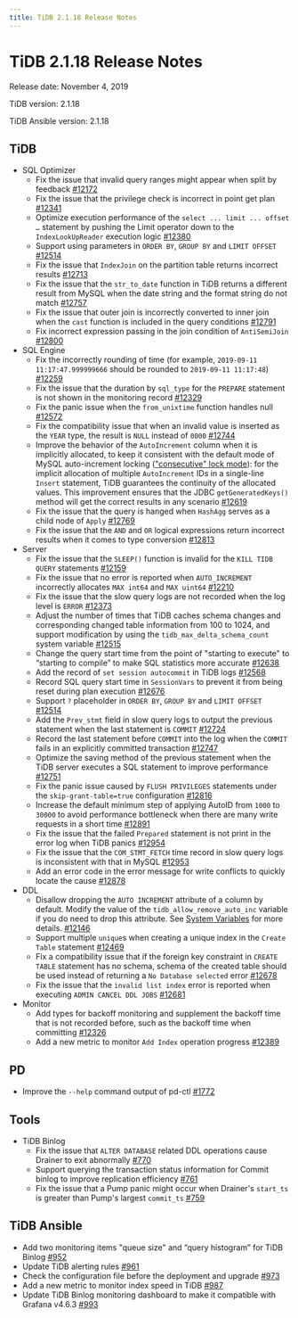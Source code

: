 ```yaml
---
title: TiDB 2.1.18 Release Notes
---
```


# TiDB 2.1.18 Release Notes

Release date: November 4, 2019

TiDB version: 2.1.18

TiDB Ansible version: 2.1.18

## TiDB

+ SQL Optimizer
    - Fix the issue that invalid query ranges might appear when split by feedback [#12172](https://github.com/pingcap/tidb/pull/12172)
    - Fix the issue that the privilege check is incorrect in point get plan [#12341](https://github.com/pingcap/tidb/pull/12341)
    - Optimize execution performance of the `select ... limit ... offset …` statement by pushing the Limit operator down to the `IndexLookUpReader` execution logic [#12380](https://github.com/pingcap/tidb/pull/12380)
    - Support using parameters in `ORDER BY`, `GROUP BY` and `LIMIT OFFSET` [#12514](https://github.com/pingcap/tidb/pull/12514)
    - Fix the issue that `IndexJoin` on the partition table returns incorrect results [#12713](https://github.com/pingcap/tidb/pull/12713)
    - Fix the issue that the `str_to_date` function in TiDB returns a different result from MySQL when the date string and the format string do not match [#12757](https://github.com/pingcap/tidb/pull/12757)
    - Fix the issue that outer join is incorrectly converted to inner join when the `cast` function is included in the query conditions [#12791](https://github.com/pingcap/tidb/pull/12791)
    - Fix incorrect expression passing in the join condition of `AntiSemiJoin` [#12800](https://github.com/pingcap/tidb/pull/12800)
+ SQL Engine
    - Fix the incorrectly rounding of time (for example, `2019-09-11 11:17:47.999999666` should be rounded to `2019-09-11 11:17:48`) [#12259](https://github.com/pingcap/tidb/pull/12259)
    - Fix the issue that the duration by `sql_type` for the `PREPARE` statement is not shown in the monitoring record [#12329](https://github.com/pingcap/tidb/pull/12329)
    - Fix the panic issue when the `from_unixtime` function handles null [#12572](https://github.com/pingcap/tidb/pull/12572)
    - Fix the compatibility issue that when an invalid value is inserted as the `YEAR` type, the result is `NULL` instead of `0000` [#12744](https://github.com/pingcap/tidb/pull/12744)
    - Improve the behavior of the `AutoIncrement` column when it is implicitly allocated, to keep it consistent with the default mode of MySQL auto-increment locking (["consecutive" lock mode](https://dev.mysql.com/doc/refman/5.7/en/innodb-auto-increment-handling.html)): for the implicit allocation of multiple `AutoIncrement` IDs in a single-line `Insert` statement, TiDB guarantees the continuity of the allocated values. This improvement ensures that the JDBC `getGeneratedKeys()` method will get the correct results in any scenario [#12619](https://github.com/pingcap/tidb/pull/12619)
    - Fix the issue that the query is hanged when `HashAgg` serves as a child node of `Apply` [#12769](https://github.com/pingcap/tidb/pull/12769)
    - Fix the issue that the `AND` and `OR` logical expressions return incorrect results when it comes to type conversion [#12813](https://github.com/pingcap/tidb/pull/12813)
+ Server
    - Fix the issue that the `SLEEP()` function is invalid for the `KILL TIDB QUERY` statements [#12159](https://github.com/pingcap/tidb/pull/12159)
    - Fix the issue that no error is reported when `AUTO_INCREMENT` incorrectly allocates `MAX int64` and `MAX uint64` [#12210](https://github.com/pingcap/tidb/pull/12210)
    - Fix the issue that the slow query logs are not recorded when the log level is `ERROR` [#12373](https://github.com/pingcap/tidb/pull/12373)
    - Adjust the number of times that TiDB caches schema changes and corresponding changed table information from 100 to 1024, and support modification by using the `tidb_max_delta_schema_count` system variable [#12515](https://github.com/pingcap/tidb/pull/12515)
    - Change the query start time from the point of "starting to execute" to “starting to compile” to make SQL statistics more accurate [#12638](https://github.com/pingcap/tidb/pull/12638)
    - Add the record of `set session autocommit` in TiDB logs [#12568](https://github.com/pingcap/tidb/pull/12568)
    - Record SQL query start time in `SessionVars` to prevent it from being reset during plan execution [#12676](https://github.com/pingcap/tidb/pull/12676)
    - Support `?` placeholder in `ORDER BY`, `GROUP BY` and `LIMIT OFFSET` [#12514](https://github.com/pingcap/tidb/pull/12514)
    - Add the `Prev_stmt` field in slow query logs to output the previous statement when the last statement is `COMMIT` [#12724](https://github.com/pingcap/tidb/pull/12724)
    - Record the last statement before `COMMIT` into the log when the `COMMIT` fails in an explicitly committed transaction [#12747](https://github.com/pingcap/tidb/pull/12747)
    - Optimize the saving method of the previous statement when the TiDB server executes a SQL statement to improve performance [#12751](https://github.com/pingcap/tidb/pull/12751)
    - Fix the panic issue caused by `FLUSH PRIVILEGES` statements under the `skip-grant-table=true` configuration [#12816](https://github.com/pingcap/tidb/pull/12816)
    - Increase the default minimum step of applying AutoID from `1000` to `30000` to avoid performance bottleneck when there are many write requests in a short time [#12891](https://github.com/pingcap/tidb/pull/12891)
    - Fix the issue that the failed `Prepared` statement is not print in the error log when TiDB panics [#12954](https://github.com/pingcap/tidb/pull/12954)
    - Fix the issue that the `COM_STMT_FETCH` time record in slow query logs is inconsistent with that in MySQL [#12953](https://github.com/pingcap/tidb/pull/12953)
    - Add an error code in the error message for write conflicts to quickly locate the cause [#12878](https://github.com/pingcap/tidb/pull/12878)
+ DDL
    - Disallow dropping the `AUTO INCREMENT` attribute of a column by default. Modify the value of the `tidb_allow_remove_auto_inc` variable if you do need to drop this attribute. See [System Variables](/system-variables.md#tidb_allow_remove_auto_inc-new-in-v2118-and-v304) for more details. [#12146](https://github.com/pingcap/tidb/pull/12146)
    - Support multiple `unique`s when creating a unique index in the `Create Table` statement [#12469](https://github.com/pingcap/tidb/pull/12469)
    - Fix a compatibility issue that if the foreign key constraint in `CREATE TABLE` statement has no schema, schema of the created table should be used instead of returning a `No Database selected` error [#12678](https://github.com/pingcap/tidb/pull/12678)
    - Fix the issue that the `invalid list index` error is reported when executing `ADMIN CANCEL DDL JOBS` [#12681](https://github.com/pingcap/tidb/pull/12681)
+ Monitor
    - Add types for backoff monitoring and supplement the backoff time that is not recorded before, such as the backoff time when committing [#12326](https://github.com/pingcap/tidb/pull/12326)
    - Add a new metric to monitor `Add Index` operation progress [#12389](https://github.com/pingcap/tidb/pull/12389)

## PD

- Improve the `--help` command output of pd-ctl [#1772](https://github.com/pingcap/pd/pull/1772)

## Tools

+ TiDB Binlog
    - Fix the issue that `ALTER DATABASE` related DDL operations cause Drainer to exit abnormally [#770](https://github.com/pingcap/tidb-binlog/pull/770)
    - Support querying the transaction status information for Commit binlog to improve replication efficiency [#761](https://github.com/pingcap/tidb-binlog/pull/761)
    - Fix the issue that a Pump panic might occur when Drainer's `start_ts` is greater than Pump's largest `commit_ts` [#759](https://github.com/pingcap/tidb-binlog/pull/759)

## TiDB Ansible

- Add two monitoring items "queue size" and “query histogram” for TiDB Binlog [#952](https://github.com/pingcap/tidb-ansible/pull/952)
- Update TiDB alerting rules [#961](https://github.com/pingcap/tidb-ansible/pull/961)
- Check the configuration file before the deployment and upgrade [#973](https://github.com/pingcap/tidb-ansible/pull/973)
- Add a new metric to monitor index speed in TiDB [#987](https://github.com/pingcap/tidb-ansible/pull/987)
- Update TiDB Binlog monitoring dashboard to make it compatible with Grafana v4.6.3 [#993](https://github.com/pingcap/tidb-ansible/pull/993)
